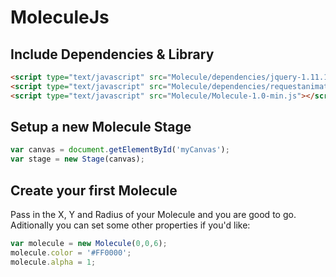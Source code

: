 # MoleculeJs

## Include Dependencies & Library

```html
<script type="text/javascript" src="Molecule/dependencies/jquery-1.11.1.js"></script>
<script type="text/javascript" src="Molecule/dependencies/requestanimationframe.js"></script>
<script type="text/javascript" src="Molecule/Molecule-1.0-min.js"></script>
```

## Setup a new Molecule Stage

```javascript
var canvas = document.getElementById('myCanvas');
var stage = new Stage(canvas);
```

## Create your first Molecule
Pass in the X, Y and Radius of your Molecule and you are good to go. 
Aditionally you can set some other properties if you'd like:

```javascript
var molecule = new Molecule(0,0,6);
molecule.color = '#FF0000';
molecule.alpha = 1;
```
